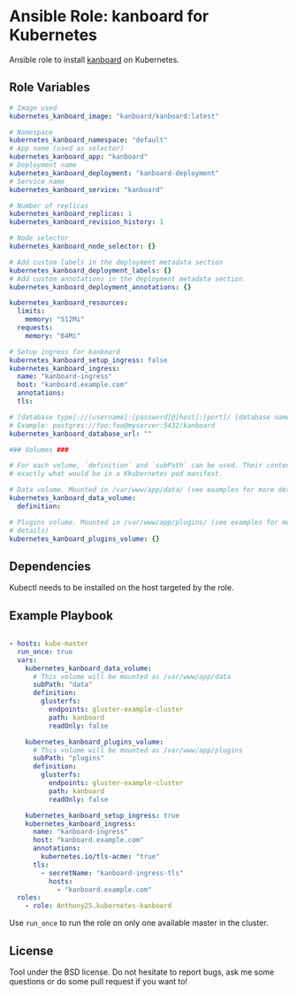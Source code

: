 Ansible Role: kanboard for Kubernetes
===================================

Ansible role to install [kanboard](https://kanboard.org/) on Kubernetes.

Role Variables
--------------

```yaml
# Image used
kubernetes_kanboard_image: "kanboard/kanboard:latest"

# Namespace
kubernetes_kanboard_namespace: "default"
# App name (used as selector)
kubernetes_kanboard_app: "kanboard"
# Deployment name
kubernetes_kanboard_deployment: "kanboard-deployment"
# Service name
kubernetes_kanboard_service: "kanboard"

# Number of replicas
kubernetes_kanboard_replicas: 1
kubernetes_kanboard_revision_history: 1

# Node selector
kubernetes_kanboard_node_selector: {}

# Add custom labels in the deployment metadata section
kubernetes_kanboard_deployment_labels: {}
# Add custom annotations in the deployment metadata section
kubernetes_kanboard_deployment_annotations: {}

kubernetes_kanboard_resources:
  limits:
    memory: "512Mi"
  requests:
    memory: "64Mi"

# Setup ingress for kanboard
kubernetes_kanboard_setup_ingress: false
kubernetes_kanboard_ingress:
  name: "kanboard-ingress"
  host: "kanboard.example.com"
  annotations:
  tls:

# [database type]://[username]:[password]@[host]:[port]/ [database name]
# Example: postgres://foo:foo@myserver:5432/kanboard
kubernetes_kanboard_database_url: ""

### Volumes ###

# For each volume, `definition` and `subPath` can be used. Their content is
# exactly what would be in a Kkubernetes pod manifest.

# Data volume. Mounted in /var/www/app/data/ (see examples for more details)
kubernetes_kanboard_data_volume:
  definition:

# Plugins volume. Mounted in /var/www/app/plugins/ (see examples for more
# details)
kubernetes_kanboard_plugins_volume: {}
```

Dependencies
------------

Kubectl needs to be installed on the host targeted by the role.


Example Playbook
----------------

```yaml

- hosts: kube-master
  run_once: true
  vars:
    kubernetes_kanboard_data_volume:
      # This volume will be mounted as /var/www/app/data
      subPath: "data"
      definition:
        glusterfs:
          endpoints: gluster-example-cluster
          path: kanboard
          readOnly: false

    kubernetes_kanboard_plugins_volume:
      # This volume will be mounted as /var/www/app/plugins
      subPath: "plugins"
      definition:
        glusterfs:
          endpoints: gluster-example-cluster
          path: kanboard
          readOnly: false

    kubernetes_kanboard_setup_ingress: true
    kubernetes_kanboard_ingress:
      name: "kanboard-ingress"
      host: "kanboard.example.com"
      annotations:
        kubernetes.io/tls-acme: "true"
      tls:
        - secretName: "kanboard-ingress-tls"
          hosts:
            - "kanboard.example.com"
  roles:
    - role: Anthony25.kubernetes-kanboard
```

Use `run_once` to run the role on only one available master in the cluster.

License
-------

Tool under the BSD license. Do not hesitate to report bugs, ask me some
questions or do some pull request if you want to!
